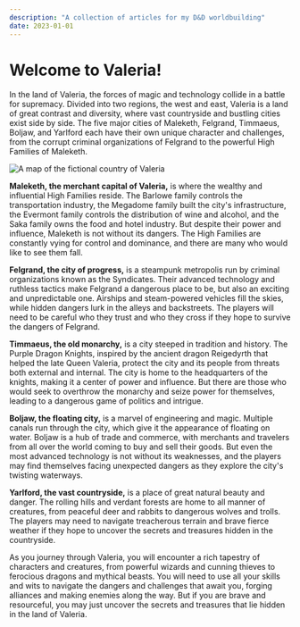 ```yaml
---
description: "A collection of articles for my D&D worldbuilding"
date: 2023-01-01
---
```

# Welcome to Valeria!
In the land of Valeria, the forces of magic and technology collide in a battle for supremacy. Divided into two regions, the west and east, Valeria is a land of great contrast and diversity, where vast countryside and bustling cities exist side by side. The five major cities of Maleketh, Felgrand, Timmaeus, Boljaw, and Yarlford each have their own unique character and challenges, from the corrupt criminal organizations of Felgrand to the powerful High Families of Maleketh.

<img class="thumbnailshadow" src="img/valeria map.png" alt="A map of the fictional country of Valeria">

**Maleketh, the merchant capital of Valeria,** is where the wealthy and influential High Families reside. The Barlowe family controls the transportation industry, the Megadome family built the city's infrastructure, the Evermont family controls the distribution of wine and alcohol, and the Saka family owns the food and hotel industry. But despite their power and influence, Maleketh is not without its dangers. The High Families are constantly vying for control and dominance, and there are many who would like to see them fall.

**Felgrand, the city of progress,** is a steampunk metropolis run by criminal organizations known as the Syndicates. Their advanced technology and ruthless tactics make Felgrand a dangerous place to be, but also an exciting and unpredictable one. Airships and steam-powered vehicles fill the skies, while hidden dangers lurk in the alleys and backstreets. The players will need to be careful who they trust and who they cross if they hope to survive the dangers of Felgrand.

**Timmaeus, the old monarchy,** is a city steeped in tradition and history. The Purple Dragon Knights, inspired by the ancient dragon Reigedyrth that helped the late Queen Valeria, protect the city and its people from threats both external and internal. The city is home to the headquarters of the knights, making it a center of power and influence. But there are those who would seek to overthrow the monarchy and seize power for themselves, leading to a dangerous game of politics and intrigue.

**Boljaw, the floating city,** is a marvel of engineering and magic. Multiple canals run through the city, which give it the appearance of floating on water. Boljaw is a hub of trade and commerce, with merchants and travelers from all over the world coming to buy and sell their goods. But even the most advanced technology is not without its weaknesses, and the players may find themselves facing unexpected dangers as they explore the city's twisting waterways.

**Yarlford, the vast countryside,** is a place of great natural beauty and danger. The rolling hills and verdant forests are home to all manner of creatures, from peaceful deer and rabbits to dangerous wolves and trolls. The players may need to navigate treacherous terrain and brave fierce weather if they hope to uncover the secrets and treasures hidden in the countryside.

As you journey through Valeria, you will encounter a rich tapestry of characters and creatures, from powerful wizards and cunning thieves to ferocious dragons and mythical beasts. You will need to use all your skills and wits to navigate the dangers and challenges that await you, forging alliances and making enemies along the way. But if you are brave and resourceful, you may just uncover the secrets and treasures that lie hidden in the land of Valeria.
